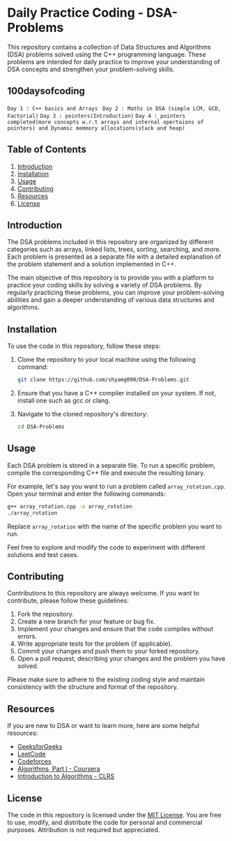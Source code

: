 # Daily Practice Coding - DSA-Problems

This repository contains a collection of Data Structures and Algorithms (DSA) problems solved using the C++ programming language. These problems are intended for daily practice to improve your understanding of DSA concepts and strengthen your problem-solving skills.

## 100daysofcoding

```Day 1 : C++ basics and Arrays ```
```Day 2 : Maths in DSA (simple LCM, GCD, Factorial)```
```Day 3 : pointers(Introduction)```
```Day 4 : pointers completed(more concepts w.r.t arrays and internal opertaions of pointers) and Dynamic memmory allocations(stack and heap)```


## Table of Contents

1. [Introduction](#introduction)
2. [Installation](#installation)
3. [Usage](#usage)
4. [Contributing](#contributing)
5. [Resources](#resources)
6. [License](#license)

## Introduction

The DSA problems included in this repository are organized by different categories such as arrays, linked lists, trees, sorting, searching, and more. Each problem is presented as a separate file with a detailed explanation of the problem statement and a solution implemented in C++.

The main objective of this repository is to provide you with a platform to practice your coding skills by solving a variety of DSA problems. By regularly practicing these problems, you can improve your problem-solving abilities and gain a deeper understanding of various data structures and algorithms.

## Installation

To use the code in this repository, follow these steps:

1. Clone the repository to your local machine using the following command:

   ```bash
   git clone https://github.com/shyamg090/DSA-Problems.git
   ```

2. Ensure that you have a C++ compiler installed on your system. If not, install one such as gcc or clang.

3. Navigate to the cloned repository's directory:

   ```bash
   cd DSA-Problems
   ```

## Usage

Each DSA problem is stored in a separate file. To run a specific problem, compile the corresponding C++ file and execute the resulting binary.

For example, let's say you want to run a problem called `array_rotation.cpp`. Open your terminal and enter the following commands:

```bash
g++ array_rotation.cpp -o array_rotation
./array_rotation
```

Replace `array_rotation` with the name of the specific problem you want to run.

Feel free to explore and modify the code to experiment with different solutions and test cases.

## Contributing

Contributions to this repository are always welcome. If you want to contribute, please follow these guidelines:

1. Fork the repository.
2. Create a new branch for your feature or bug fix.
3. Implement your changes and ensure that the code compiles without errors.
4. Write appropriate tests for the problem (if applicable).
5. Commit your changes and push them to your forked repository.
6. Open a pull request, describing your changes and the problem you have solved.

Please make sure to adhere to the existing coding style and maintain consistency with the structure and format of the repository.

## Resources

If you are new to DSA or want to learn more, here are some helpful resources:

- [GeeksforGeeks](https://www.geeksforgeeks.org/)
- [LeetCode](https://leetcode.com/)
- [Codeforces](https://codeforces.com/)
- [Algorithms, Part I - Coursera](https://www.coursera.org/learn/algorithms-part1)
- [Introduction to Algorithms - CLRS](https://mitpress.mit.edu/books/introduction-algorithms)

## License

The code in this repository is licensed under the [MIT License](LICENSE). You are free to use, modify, and distribute the code for personal and commercial purposes. Attribution is not required but appreciated.
